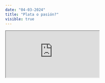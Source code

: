 ```yaml
---
date: "04-03-2024"
title: "Plata o pasión?"
visible: true
---
```

<iframe src="https://www.youtube.com/embed/4RhYv89q_xk" allowfullscreen></iframe>
